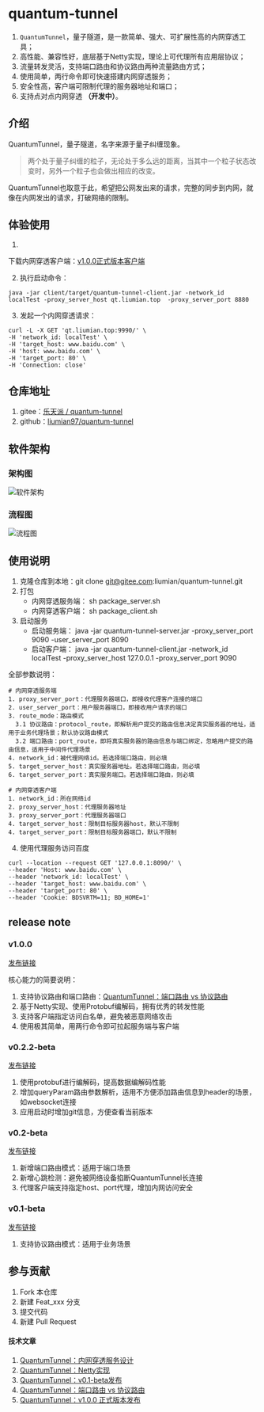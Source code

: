 # quantum-tunnel

1. `QuantumTunnel`，量子隧道，是一款简单、强大、可扩展性高的内网穿透工具；
2. 高性能、兼容性好，底层基于Netty实现，理论上可代理所有应用层协议；
3. 流量转发灵活，支持端口路由和协议路由两种流量路由方式；
4. 使用简单，两行命令即可快速搭建内网穿透服务；
5. 安全性高，客户端可限制代理的服务器地址和端口；
6. 支持点对点内网穿透 **（开发中）**。

## 介绍

QuantumTunnel，量子隧道，名字来源于量子纠缠现象。
> 两个处于量子纠缠的粒子，无论处于多么远的距离，当其中一个粒子状态改变时，另外一个粒子也会做出相应的改变。

QuantumTunnel也取意于此，希望把公网发出来的请求，完整的同步到内网，就像在内网发出的请求，打破网络的限制。

## 体验使用

1.

下载内网穿透客户端：[v1.0.0正式版本客户端](https://gitee.com/liumian/quantum-tunnel/attach_files/881457/download/quantum-tunnel-client.jar)

2. 执行启动命令：

```shell 
java -jar client/target/quantum-tunnel-client.jar -network_id localTest -proxy_server_host qt.liumian.top  -proxy_server_port 8880
```

3. 发起一个内网穿透请求：

```shell 
curl -L -X GET 'qt.liumian.top:9990/' \
-H 'network_id: localTest' \
-H 'target_host: www.baidu.com' \
-H 'host: www.baidu.com' \
-H 'target_port: 80' \
-H 'Connection: close'
```

## 仓库地址

1. gitee：[乐天派 / quantum-tunnel](https://gitee.com/liumian/quantum-tunnel)
2. github：[liumian97/quantum-tunnel](https://github.com/liumian97/quantum-tunnel)

## 软件架构

### 架构图

![软件架构](https://images.gitee.com/uploads/images/2021/1015/183025_5f640314_602197.png "屏幕截图.png")

### 流程图

![流程图](https://images.gitee.com/uploads/images/2021/1019/001318_3a3e6f11_602197.png "屏幕截图.png")

## 使用说明

1. 克隆仓库到本地：git clone git@gitee.com:liumian/quantum-tunnel.git
2. 打包
   - 内网穿透服务端： sh package_server.sh
   - 内网穿透客户端： sh package_client.sh
3. 启动服务
   - 启动服务端： java -jar quantum-tunnel-server.jar -proxy_server_port 9090 -user_server_port 8090
   - 启动客户端： java -jar quantum-tunnel-client.jar -network_id localTest -proxy_server_host 127.0.0.1 -proxy_server_port
     9090

全部参数说明：

```shell
# 内网穿透服务端
1. proxy_server_port：代理服务器端口，即接收代理客户连接的端口
2. user_server_port：用户服务器端口，即接收用户请求的端口
3. route_mode：路由模式
  3.1 协议路由：protocol_route，即解析用户提交的路由信息决定真实服务器的地址，适用于业务代理场景；默认协议路由模式
  3.2 端口路由：port_route，即将真实服务器的路由信息与端口绑定，忽略用户提交的路由信息，适用于中间件代理场景
4. network_id：被代理网络id。若选择端口路由，则必填
5. target_server_host：真实服务器地址。若选择端口路由，则必填
6. target_server_port：真实服务端口。若选择端口路由，则必填

# 内网穿透客户端
1. network_id：所在网络id
2. proxy_server_host：代理服务器地址
3. proxy_server_port：代理服务器端口
4. target_server_host：限制目标服务器host，默认不限制
4. target_server_port：限制目标服务器端口，默认不限制 
```

4. 使用代理服务访问百度

```shell
curl --location --request GET '127.0.0.1:8090/' \
--header 'Host: www.baidu.com' \
--header 'network_id: localTest' \
--header 'target_host: www.baidu.com' \
--header 'target_port: 80' \
--header 'Cookie: BDSVRTM=11; BD_HOME=1'
```

## release note

### v1.0.0

[发布链接](https://gitee.com/liumian/quantum-tunnel/releases/v1.0.0)

核心能力的简要说明：

1. 支持协议路由和端口路由：[QuantumTunnel：端口路由 vs 协议路由](https://mp.weixin.qq.com/s/6Ru1dWzU3JjNClIRFJ1I4A)
2. 基于Netty实现、使用Protobuf编解码，拥有优秀的转发性能
3. 支持客户端指定访问白名单，避免被恶意网络攻击
4. 使用极其简单，用两行命令即可拉起服务端与客户端

### v0.2.2-beta

[发布链接](https://gitee.com/liumian/quantum-tunnel/releases/v0.2.2-beta)

1. 使用protobuf进行编解码，提高数据编解码性能
2. 增加queryParam路由参数解析，适用不方便添加路由信息到header的场景，如websocket连接
3. 应用启动时增加git信息，方便查看当前版本

### v0.2-beta

[发布链接](https://gitee.com/liumian/quantum-tunnel/releases/v0.2-beta)

1. 新增端口路由模式：适用于端口场景
2. 新增心跳检测：避免被网络设备掐断QuantumTunnel长连接
3. 代理客户端支持指定host、port代理，增加内网访问安全

### v0.1-beta

[发布链接](https://gitee.com/liumian/quantum-tunnel/releases/v0.1-beta)

1. 支持协议路由模式：适用于业务场景

## 参与贡献

1. Fork 本仓库
2. 新建 Feat_xxx 分支
3. 提交代码
4. 新建 Pull Request

#### 技术文章

1. [QuantumTunnel：内网穿透服务设计](https://mp.weixin.qq.com/s/7t5n_nI7CZ3VhownRhCsrg)
2. [QuantumTunnel：Netty实现](https://mp.weixin.qq.com/s/3N_c6IR--e85kmt0tjHSvw)
3. [QuantumTunnel：v0.1-beta发布](https://mp.weixin.qq.com/s/9GRyeFTZ_jdwXAtktSc9Uw)
4. [QuantumTunnel：端口路由 vs 协议路由](https://mp.weixin.qq.com/s/6Ru1dWzU3JjNClIRFJ1I4A)
5. [QuantumTunnel：v1.0.0 正式版本发布](https://mp.weixin.qq.com/s/ge6aqAP7_s2cG5siaJ29XQ)

